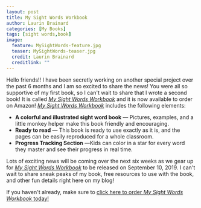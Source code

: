 ```yaml
---
layout: post
title: My Sight Words Workbook
author: Laurin Brainard
categories: [My Books]
tags: [sight words,book]
image:
  feature: MySightWords-feature.jpg
  teaser: MySightWords-teaser.jpg
  credit: Laurin Brainard
  creditlink: ""
---
```

Hello friends!! I have been secretly working on another special project over the past 6 months and I am so excited to share the news! You were all so supportive of my first book, so I can't wait to share that I wrote a second book! It is called [_My Sight Words Workbook_](amzn.to/2NY7sOg) and it is now available to order on Amazon! [_My Sight Words Workbook_](amzn.to/2NY7sOg) includes the following elements:
* **A colorful and illustrated sight word book** ― Pictures, examples, and a little monkey helper make this book friendly and encouraging.
* **Ready to read** ― This book is ready to use exactly as it is, and the pages can be easily reproduced for a whole classroom.
* **Progress Tracking Section** ―Kids can color in a star for every word they master and see their progress in real time.

Lots of exciting news will be coming over the next six weeks as we gear up for [_My Sight Words Workbook_](amzn.to/2NY7sOg) to be released on September 10, 2019. I can't wait to share sneak peaks of my book, free resources to use with the book, and other fun details right here on my blog! 

If you haven't already, make sure to [click here to order _My Sight Words Workbook_ today!](amzn.to/2NY7sOg)